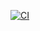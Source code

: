 [![CI](https://github.com/Mech_Analysis/actions/workflows/ci.yml/badge.svg)](https://github.com/vjaniuw/Mech_Analysis/actions/workflows/ci.yml)

